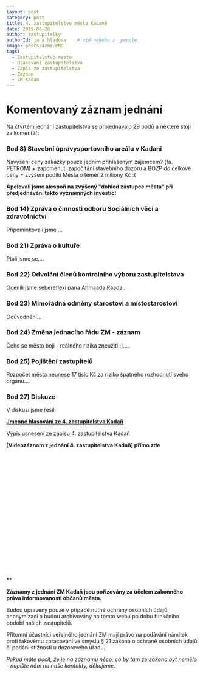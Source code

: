```yaml
---
layout: post
category: post
title: 4. zastupitelstvo města Kadaně
date: 2019-06-28
author: zastupitelky
authorId: jana.hladova    # uid nekoho z _people
image: posts/4zmz.PNG
tags:
  - Zastupitelstvo mesta
  - Hlasovani zastupitelstva
  - Zapis ze zastupitelstva
  - Zaznam 
  - ZM-Kadan
---
```


# Komentovaný záznam jednání 

Na čtvrtém jednání zastupitelstva se projednávalo 29 bodů a některé stojí za komentář:   


### Bod 8) Stavební úpravysportovního areálu v Kadani

Navýšení ceny zakázky pouze jedním přihlášeným zájemcem? (fa. PETROM) + zapomenutí započítání stavebního dozoru a BOZP do celkové ceny 
= zvýšení podílu Města o téměř 2 miliony Kč :(

**Apelovali jsme alespoň na zvýšený "dohled zástupce města" při předjednávání takto významných investic!**

### Bod 14) Zpráva o činnosti odboru Sociálních věcí a zdravotnictví

Připomínkovali jsme ...

### Bod 21) Zpráva o kultuře  

Ptali jsme se....

### Bod 22) Odvolání členů kontrolního výboru zastupitelstava 

Ocenili jsme sebereflexi pana Ahmaada Raada...  

### Bod 23) Mimořádná odměny starostovi a místostarostovi

Odůvodnění...

### Bod 24) Změna jednacího řádu ZM - záznam

Čeho se město bojí - reálného rizika zneužití :)....

### Bod 25) Pojištění zastupitelů 

Rozpočet města neunese 17 tisíc Kč za riziko špatného rozhodnutí svého orgánu....


### Bod 27) Diskuze
V diskuzi jsme řešili 


**[Jmenné hlasování ze 4. zastupitelstva Kadaň](připravujeme)**

[Výpis usnesení ze zápisu 4. zastupitelstva Kadaň](http://www.mesto-kadan.cz/obcan/9046/vypis-usneseni-ze-zapisu-z-3-zasedani-zastupitelstva-mesta)

**[Videozáznam z jednání 4. zastupitelstva Kadaň] přímo zde**<script src="https://fast.wistia.com/embed/medias/1b1dx3uygc.jsonp" async></script><script src="https://fast.wistia.com/assets/external/E-v1.js" async></script><span class="wistia_embed wistia_async_1b1dx3uygc  popover=true popoverAnimateThumbnail=true" style="display:inline-block;height:338px;position:relative;width:600px">&nbsp;</span>**


**Záznamy z jednání ZM Kadaň jsou pořizovány za účelem zákonného práva informovanosti občanů města.** 

Budou upraveny pouze v případě nutné ochrany osobních údajů anonymizací a budou archivovány na tomto webu po dobu funkčního období našich zastupitelů. 

Přítomní účastníci veřejného jednání ZM mají právo na podávání námitek proti takovému zpracování ve smyslu § 21 zákona o ochraně osobních údajů či podání stížnosti u dozorového úřadu.

*Pokud máte pocit, že je na záznamu něco, co by tam ze zákona být nemělo - napište nám na naše kontakty, děkujeme.*

